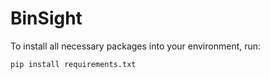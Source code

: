 # BinSight

To install all necessary packages into your environment, run:

```
pip install requirements.txt
```

